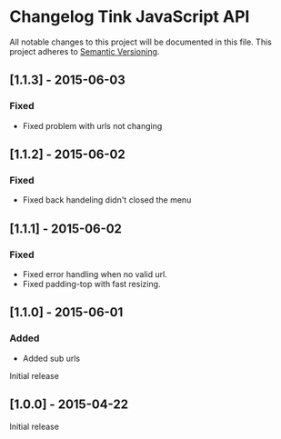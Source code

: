 # Changelog Tink JavaScript API

All notable changes to this project will be documented in this file.
This project adheres to [Semantic Versioning](http://semver.org/).

<!--
## [Unreleased] - [unreleased]

### Added
### Changed
### Deprecated
### Removed
### Fixed
### Security
-->
## [1.1.3] - 2015-06-03

### Fixed
- Fixed problem with urls not changing

## [1.1.2] - 2015-06-02

### Fixed
- Fixed back handeling didn't closed the menu

## [1.1.1] - 2015-06-02

### Fixed
- Fixed error handling when no valid url.
- Fixed padding-top with fast resizing.

## [1.1.0] - 2015-06-01

### Added
- Added sub urls

Initial release

## [1.0.0] - 2015-04-22

Initial release

